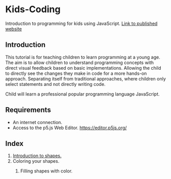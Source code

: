 # Kids-Coding
Introduction to programming for kids using JavaScript.
<a href="https://freak-a-zoid.github.io/Kids-Coding/">Link to published website</a>

## Introduction
This tutorial is for teaching children to learn programming at a young age. The aim is to allow children to understand programming concepts with direct visual feedback based on basic implementations. Allowing the child to directly see the changes they make in code for a more hands-on approach. Separating itself from traditional approaches, where children only select statements and not directly writing code.

Child will learn a professional popular programming language JavaScript.

## Requirements
- An internet connection.
- Access to the p5.js Web Editor. <a href="https://editor.p5js.org" target="_blank">https://editor.p5js.org/</a>

## Index
<ol>
  <li>
    <a href="/Kids-Coding/1.%20Introduction%20to%20shapes/" >Introduction to shapes.</a>
  </li>
  <script src="Introduction-to-shapes-nav.js"></script>
  <li>
    Coloring your shapes.
  </li>
  <ol>
    <li>Filling shapes with color.</li>
  </ol>
</ol>
